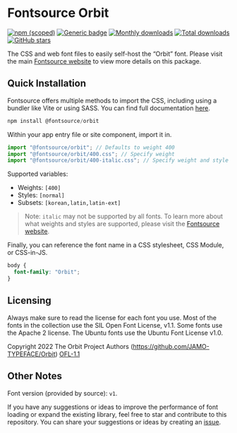 # Fontsource Orbit

[![npm (scoped)](https://img.shields.io/npm/v/@fontsource/orbit?color=brightgreen)](https://www.npmjs.com/package/@fontsource/orbit) [![Generic badge](https://img.shields.io/badge/fontsource-passing-brightgreen)](https://github.com/fontsource/fontsource) [![Monthly downloads](https://badgen.net/npm/dm/@fontsource/orbit)](https://github.com/fontsource/fontsource) [![Total downloads](https://badgen.net/npm/dt/@fontsource/orbit)](https://github.com/fontsource/fontsource) [![GitHub stars](https://img.shields.io/github/stars/fontsource/fontsource.svg?style=social&label=Star)](https://github.com/fontsource/fontsource/stargazers)

The CSS and web font files to easily self-host the “Orbit” font. Please visit the main [Fontsource website](https://fontsource.org/fonts/orbit) to view more details on this package.

## Quick Installation

Fontsource offers multiple methods to import the CSS, including using a bundler like Vite or using SASS. You can find full documentation [here](https://fontsource.org/docs/getting-started/introduction).

```javascript
npm install @fontsource/orbit
```

Within your app entry file or site component, import it in.

```javascript
import "@fontsource/orbit"; // Defaults to weight 400
import "@fontsource/orbit/400.css"; // Specify weight
import "@fontsource/orbit/400-italic.css"; // Specify weight and style
```

Supported variables:
- Weights: `[400]`
- Styles: `[normal]`
- Subsets: `[korean,latin,latin-ext]`

> Note: `italic` may not be supported by all fonts. To learn more about what weights and styles are supported, please visit the [Fontsource website](https://fontsource.org/fonts/orbit).

Finally, you can reference the font name in a CSS stylesheet, CSS Module, or CSS-in-JS.

```css
body {
  font-family: "Orbit";
}
```

## Licensing
Always make sure to read the license for each font you use. Most of the fonts in the collection use the SIL Open Font License, v1.1. Some fonts use the Apache 2 license. The Ubuntu fonts use the Ubuntu Font License v1.0.

Copyright 2022 The Orbit Project Authors (https://github.com/JAMO-TYPEFACE/Orbit)
[OFL-1.1](http://scripts.sil.org/OFL)

## Other Notes
Font version (provided by source): `v1`.

If you have any suggestions or ideas to improve the performance of font loading or expand the existing library, feel free to star and contribute to this repository. You can share your suggestions or ideas by creating an [issue](https://github.com/fontsource/fontsource/issues).